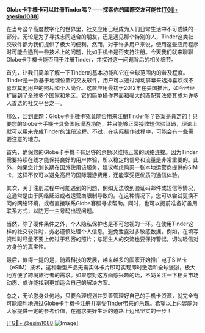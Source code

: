 **Globe卡手機卡可以註冊Tinder嗎？——探索你的國際交友可能性[[TG💪+ @esim1088](https://t.me/s/esim1088)]**

在当今这个高度数字化的世界里，社交应用已经成为人们日常生活中不可或缺的一部分。无论是为了寻找志同道合的朋友，还是遇见那个特别的人，Tinder这类社交软件都为我们提供了极大的便利。然而，对于许多用户来说，使用这些应用程序时可能会遇到一些技术上的问题，比如手机卡是否支持注册。今天我们就来聊聊Globe卡手機卡能否用于注册Tinder，并探讨这一问题背后的相关细节。

首先，让我们简单了解一下Tinder的基本功能和它在全球范围内的普及程度。Tinder是一款基于地理位置的交友软件，用户可以通过滑动屏幕来选择喜欢或不喜欢其他用户的照片和个人简介。这款应用最初于2012年在美国推出，如今已经扩展到了全球多个国家和地区。它的简单操作界面和强大的匹配算法使其成为许多人首选的社交平台之一。

那么，回到正题：Globe卡手機卡究竟能否用来注册Tinder呢？答案是肯定的！只要您的Globe卡手機卡具备国际漫游功能，并且能够正常接收短信验证码，理论上就可以用来完成Tinder的注册流程。不过，在实际操作过程中，可能会有一些需要注意的地方。

首先，确保您的Globe卡手機卡有足够的余额以维持正常的网络连接。因为Tinder需要持续在线才能保持良好的用户体验，所以稳定的信号和流量是非常重要的。此外，如果您计划长期在国外使用该服务，建议考虑购买一张本地运营商提供的SIM卡，这样不仅可以避免高昂的国际漫游费用，还能享受更优质的通信体验。

其次，关于注册过程中可能遇到的问题，例如无法收到验证码邮件或短信等情况，这通常是由于网络延迟或者运营商限制导致的。在这种情况下，您可以尝试更换不同的网络环境，或者直接联系Globe客服寻求帮助。同时，也可以提前准备好备用联系方式，以防万一主号码出现问题。

当然，除了硬件条件之外，个人隐私保护也是不可忽视的一环。在使用Tinder这样的社交软件时，务必谨慎处理个人信息，避免泄露过多敏感数据。例如，在填写资料时尽量不要上传过于私密的照片；与陌生人的交流也要保持警惕，切勿轻信对方身份的真实性。

最后，值得一提的是，随着科技的发展，越来越多的国家开始推广电子SIM卡（eSIM）技术，这种新型产品无需实体卡片即可实现即时激活和全球漫游，极大地方便了跨境旅行者的需求。如果您对这方面感兴趣的话，不妨关注一下相关市场动态，或许能找到更加适合自己的解决方案。

总之，无论您身处何地，只要合理规划并妥善管理好自己的手机卡资源，就完全有可能顺利地通过Globe卡手機卡注册并享受Tinder带来的乐趣。希望以上内容能为大家提供一定的参考价值，在追求美好生活的道路上迈出坚实的一步！

[[TG💪+ @esim1088](https://t.me/s/esim1088) ![Image](https://i.postimg.cc/4NQfJmqS/Snipaste-2025-05-13-00-14-12.png)]